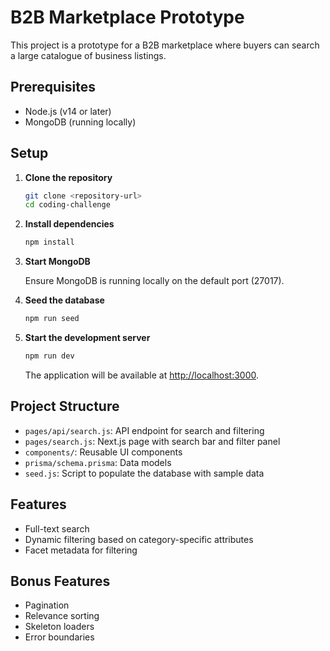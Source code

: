 # B2B Marketplace Prototype

This project is a prototype for a B2B marketplace where buyers can search a large catalogue of business listings.

## Prerequisites

- Node.js (v14 or later)
- MongoDB (running locally)

## Setup

1. **Clone the repository**

   ```bash
   git clone <repository-url>
   cd coding-challenge
   ```

2. **Install dependencies**

   ```bash
   npm install
   ```

3. **Start MongoDB**

   Ensure MongoDB is running locally on the default port (27017).

4. **Seed the database**

   ```bash
   npm run seed
   ```

5. **Start the development server**

   ```bash
   npm run dev
   ```

   The application will be available at [http://localhost:3000](http://localhost:3000).

## Project Structure

- `pages/api/search.js`: API endpoint for search and filtering
- `pages/search.js`: Next.js page with search bar and filter panel
- `components/`: Reusable UI components
- `prisma/schema.prisma`: Data models
- `seed.js`: Script to populate the database with sample data

## Features

- Full-text search
- Dynamic filtering based on category-specific attributes
- Facet metadata for filtering

## Bonus Features

- Pagination
- Relevance sorting
- Skeleton loaders
- Error boundaries
